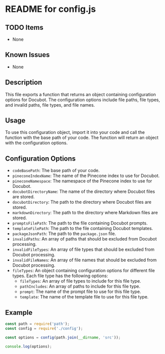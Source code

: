 # README for config.js

## TODO Items
- None

## Known Issues
- None

## Description
This file exports a function that returns an object containing configuration options for Docubot. The configuration options include file paths, file types, and invalid paths, file types, and file names.

## Usage
To use this configuration object, import it into your code and call the function with the base path of your code. The function will return an object with the configuration options.

## Configuration Options
- `codeBasePath`: The base path of your code.
- `pineconeIndexName`: The name of the Pinecone index to use for Docubot.
- `pineconeNamespace`: The namespace of the Pinecone index to use for Docubot.
- `docubotDirectoryName`: The name of the directory where Docubot files are stored.
- `docubotDirectory`: The path to the directory where Docubot files are stored.
- `markdownDirectory`: The path to the directory where Markdown files are stored.
- `promptsFilePath`: The path to the file containing Docubot prompts.
- `templateFilePath`: The path to the file containing Docubot templates.
- `packageJsonPath`: The path to the `package.json` file.
- `invalidPaths`: An array of paths that should be excluded from Docubot processing.
- `invalidFileTypes`: An array of file types that should be excluded from Docubot processing.
- `invalidFileNames`: An array of file names that should be excluded from Docubot processing.
- `fileTypes`: An object containing configuration options for different file types. Each file type has the following options:
  - `fileTypes`: An array of file types to include for this file type.
  - `pathIncludes`: An array of paths to include for this file type.
  - `prompt`: The name of the prompt file to use for this file type.
  - `template`: The name of the template file to use for this file type.

## Example
```javascript
const path = require('path');
const config = require('./config');

const options = config(path.join(__dirname, 'src'));

console.log(options);
```